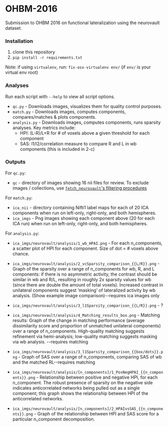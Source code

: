 # OHBM-2016
Submission to OHBM 2016 on functional lateralization using the neurovault dataset.

### Installation

1. clone this repository
2. `pip install -r requirements.txt`

Note: if using `virtualenv`, run: `fix-osx-virtualenv env/` (if `env/` is your virtual env root)

### Analyses

Run each script with `--help` to view all script options.

* `qc.py` - Downloads images, visualizes them for quality control purposes.
* `match.py` - Downloads images, computes components, compares/matches & plots components.
* `analysis.py` - Downloads images, computes components, runs sparsity analyses. Key metrics include:
    * HPI: (L-R)/L+R for # of voxels above a given threshold for each component
    * SAS: l1/l2/correlation measure to compare R and L in wb components (this is included in 2-c)


### Outputs

For `qc.py`:
* `qc` - directory of images showing 16 nii files for review. To exclude images / collections, use [`fetch_neurovault`'s filtering procedures](https://github.com/bcipolli/nilearn/blob/neurovault-downloader/nilearn/datasets/func.py#L1505)

For `match.py`:
* `ica_nii` - directory containing Nifti1 label maps for each of 20 ICA components when run on left-only, right-only, and both hemispheres.
* `ica_imgs` - Png images showing each component above (20 for each ICA run) when run on left-only, right-only, and both hemispheres.

For `analysis.py`:
* `ica_imgs/neurovault/analysis/1_wb_HPAI.png` - For each n_components, a scatter plot of HPI for each component. Size of dot = # voxels above chance.

* `ica_imgs/neurovault/analysis/2_vcSparsity_comparison_{{L/R}}.png` - Graph of the sparsity over a range of n_components for wb, R, and L components: if there is no asymmetric activity, the contrast should be similar in wb and R/L, resulting in roughly 2x sparsity values for wb (since there are double the amount of total voxels). Increased contrast in unilateral components suggest ‘masking’ of lateralized activity by wb analysis. (Show example image comparison)--requires ica images only

* `ica_imgs/neurovault/analysis/3_l1Sparsity_comparison_{{L/R}}.png` - ?

* `ica_imgs/neurovault/analysis/4_Matching_results_box.png` - Matching results: Graph of the change in matching performance (average dissimilarity score and proportion of unmatched unilateral components) over a range of n_components. High-quality matching suggests refinement via hemi-analysis; low-quality matching suggests masking via wb analysis. --requires matching

* `ica_imgs/neurovault/analysis/3_l1Sparsity_comparison_{{box/dots}}.png` - Graph of SAS over a range of n_components, comparing SAS of wb and the matched RL--requires matching

* `ica_imgs/neurovault/analysis/[n_components]/1_PosNegHPAI_{{n_components}}.png` - Relationship between positive and negative HPI, for each n_component. The robust presence of sparsity on the negative side indicates anticorrelated networks being pulled out as a single component; this graph shows the relationship between HPI of the anticorrelated networks.

* `ica_imgs/neurovault/analysis/[n_components]/2_HPAIvsSAS_{{n_components}}.png` - Graph of the relationship between HPI and SAS score for a particular n_component decomposition.
